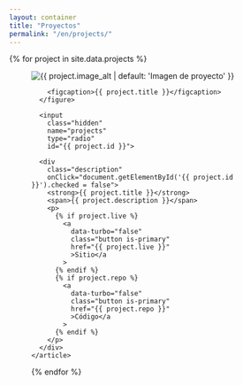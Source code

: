 ```yaml
---
layout: container
title: "Proyectos"
permalink: "/en/projects/"
---
```


<section class="projects">
  {% for project in site.data.projects %}
    <article>
      <figure>
        <label for="{{ project.id }}">
          <img
            src="{{ project.image }}"
            alt="{{ project.image_alt | default: 'Imagen de proyecto' }}" />
        </label>

        <figcaption>{{ project.title }}</figcaption>
      </figure>

      <input
        class="hidden"
        name="projects"
        type="radio"
        id="{{ project.id }}">

      <div
        class="description"
        onClick="document.getElementById('{{ project.id }}').checked = false">
        <strong>{{ project.title }}</strong>
        <span>{{ project.description }}</span>
        <p>
          {% if project.live %}
            <a
              data-turbo="false"
              class="button is-primary"
              href="{{ project.live }}"
              >Sitio</a
            >
          {% endif %}
          {% if project.repo %}
            <a
              data-turbo="false"
              class="button is-primary"
              href="{{ project.repo }}"
              >Código</a
            >
          {% endif %}
        </p>
      </div>
    </article>
  {% endfor %}
</section>
